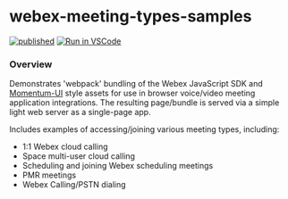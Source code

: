 
# webex-meeting-types-samples


[![published](https://static.production.devnetcloud.com/codeexchange/assets/images/devnet-published.svg)](https://testing-developer.cisco.com/codeexchange/github/repo/lingjshi/DNAC-Webex-Teams-Bot-App) [![Run in VSCode](https://static.production.devnetcloud.com/codeexchange/assets/images/devnet-runable-icon.svg)](https://testing-developer.cisco.com/codespace/?id=devenv-vscode-base-webex-demo&community=true&type=vscode&GITHUB_SOURCE_REPO=https://github.com/lingjshi/webex-meeting-types-samples)


### Overview

Demonstrates 'webpack' bundling of the Webex JavaScript SDK and [Momentum-UI](https://github.com/momentum-design/momentum-ui/) style assets for use in browser voice/video meeting application integrations.  The resulting page/bundle is served via a simple light web server as a single-page app.

Includes examples of accessing/joining various meeting types, including:

* 1:1 Webex cloud calling
* Space multi-user cloud calling
* Scheduling and joining Webex scheduling meetings
* PMR meetings
* Webex Calling/PSTN dialing


